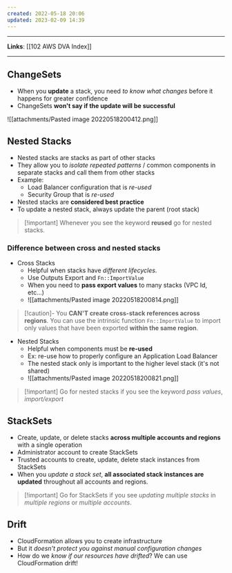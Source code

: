 ```yaml
---
created: 2022-05-18 20:06
updated: 2023-02-09 14:39
---
```

---
**Links**: [[102 AWS DVA Index]]

---
## ChangeSets
- When you **update** a stack, you need *to know what changes* before it happens for greater confidence
- ChangeSets **won't say if the update will be successful**

![[attachments/Pasted image 20220518200412.png]]

## Nested Stacks
- Nested stacks are stacks as part of other stacks
- They allow you to *isolate repeated patterns* / common components in separate stacks and call them from other stacks
- Example:
	- Load Balancer configuration that is *re-used*
	- Security Group that is *re-used*
- Nested stacks are **considered best practice**
- To update a nested stack, always update the parent (root stack)

> [!important] Whenever you see the keyword **reused** go for nested stacks.

### Difference between cross and nested stacks
- Cross Stacks
	- Helpful when stacks have *different lifecycles*.
	- Use Outputs Export and `Fn::ImportValue`
	- When you need to **pass export values** to many stacks (VPC Id, etc...)
	- ![[attachments/Pasted image 20220518200814.png]]

> [!caution]- You **CAN'T create cross-stack references across regions**. 
> You can use the intrinsic function `Fn::ImportValue` to import only values that have been exported **within the same region**.

- Nested Stacks
	- Helpful when components must be **re-used**
	- Ex: re-use how to properly configure an Application Load Balancer
	- The nested stack only is important to the higher level stack (it's not shared)
	- ![[attachments/Pasted image 20220518200821.png]]

> [!important] Go for nested stacks if you see the keyword *pass values*, *import/export* 

## StackSets
- Create, update, or delete stacks **across multiple accounts and regions** with a single operation
- Administrator account to create StackSets
- Trusted accounts to create, update, delete stack instances from StackSets
- When you *update a stack set*, **all associated stack instances are updated** throughout all accounts and regions.

> [!important] Go for StackSets if you see *updating multiple stacks* in *multiple regions* or *multiple accounts*.

## Drift
- CloudFormation allows you to create infrastructure
- But it *doesn't protect you against manual configuration changes*
- How do we *know if our resources have drifted*? We can use CloudFormation drift!